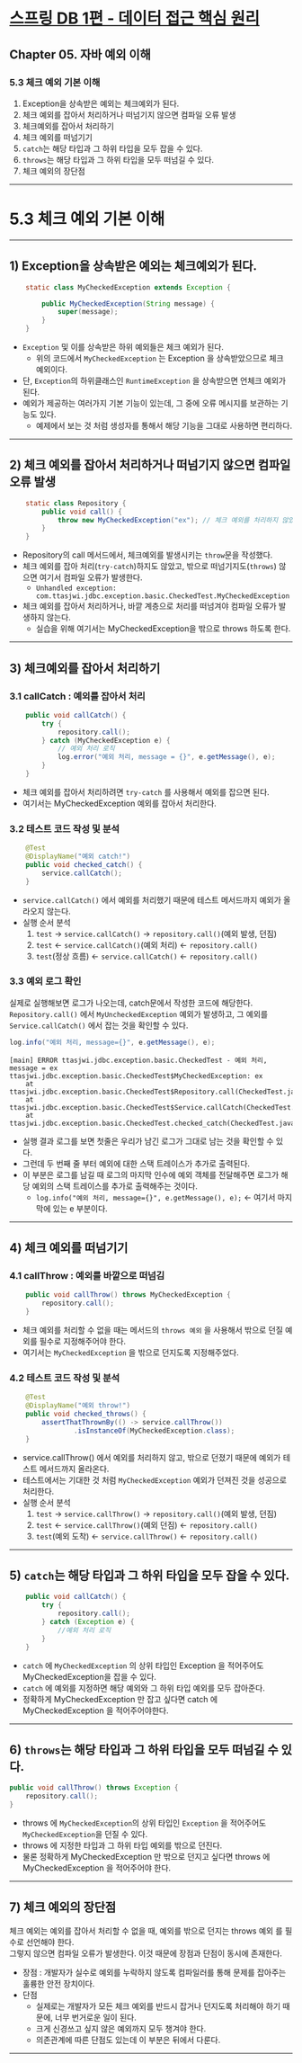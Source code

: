 # <a href = "../README.md" target="_blank">스프링 DB 1편 - 데이터 접근 핵심 원리</a>
## Chapter 05. 자바 예외 이해
### 5.3 체크 예외 기본 이해
1) Exception을 상속받은 예외는 체크예외가 된다.
2) 체크 예외를 잡아서 처리하거나 떠넘기지 않으면 컴파일 오류 발생
3) 체크예외를 잡아서 처리하기
4) 체크 예외를 떠넘기기
5) `catch`는 해당 타입과 그 하위 타입을 모두 잡을 수 있다.
6) `throws`는 해당 타입과 그 하위 타입을 모두 떠넘길 수 있다.
7) 체크 예외의 장단점

---

# 5.3 체크 예외 기본 이해

---

## 1) Exception을 상속받은 예외는 체크예외가 된다.

```java
    static class MyCheckedException extends Exception {

        public MyCheckedException(String message) {
            super(message);
        }
    }
```
- `Exception` 및 이를 상속받은 하위 예외들은 체크 예외가 된다.
  - 위의 코드에서 `MyCheckedException` 는 Exception 을 상속받았으므로 체크 예외이다.
- 단, `Exception`의 하위클래스인 `RuntimeException` 을 상속받으면 언체크 예외가 된다.
- 예외가 제공하는 여러가지 기본 기능이 있는데, 그 중에 오류 메시지를 보관하는 기능도 있다.
  - 예제에서 보는 것 처럼 생성자를 통해서 해당 기능을 그대로 사용하면 편리하다.

---

## 2) 체크 예외를 잡아서 처리하거나 떠넘기지 않으면 컴파일 오류 발생
```java
    static class Repository {
        public void call() {
            throw new MyCheckedException("ex"); // 체크 예외를 처리하지 않았으므로 컴파일 오류 발생
        }
    }
```
- Repository의 call 메서드에서, 체크예외를 발생시키는 `throw`문을 작성했다.
- 체크 예외를 잡아 처리(`try-catch`)하지도 않았고, 밖으로 떠넘기지도(`throws`) 않으면 여기서 컴파일 오류가 발생한다.
  - `Unhandled exception: com.ttasjwi.jdbc.exception.basic.CheckedTest.MyCheckedException`
- 체크 예외를 잡아서 처리하거나, 바깥 계층으로 처리를 떠넘겨야 컴파일 오류가 발생하지 않는다.
  - 실습을 위해 여기서는 MyCheckedException을 밖으로 throws 하도록 한다.

---

## 3) 체크예외를 잡아서 처리하기

### 3.1 callCatch : 예외를 잡아서 처리
```java
    public void callCatch() {
        try {
            repository.call();
        } catch (MyCheckedException e) {
            // 예외 처리 로직
            log.error("예외 처리, message = {}", e.getMessage(), e);
        }
    }
```
- 체크 예외를 잡아서 처리하려면 `try-catch` 를 사용해서 예외를 잡으면 된다.
- 여기서는 MyCheckedException 예외를 잡아서 처리한다.


### 3.2 테스트 코드 작성 및 분석
```java
    @Test
    @DisplayName("예외 catch!")
    public void checked_catch() {
        service.callCatch();
    }
```
- `service.callCatch()` 에서 예외를 처리했기 때문에 테스트 메서드까지 예외가 올라오지 않는다.
- 실행 순서 분석
  1. `test` → `service.callCatch()` → `repository.call()`(예외 발생, 던짐)
  2. `test` ← `service.callCatch()`(예외 처리) ← `repository.call()`
  3. `test`(정상 흐름) ← `service.callCatch()` ← `repository.call()`


### 3.3 예외 로그 확인

실제로 실행해보면 로그가 나오는데, catch문에서 작성한 코드에 해당한다. `Repository.call()` 에서 `MyUncheckedException` 예외가 발생하고, 그 예외를 `Service.callCatch()` 에서 잡는 것을 확인할 수 있다.

```java
log.info("예외 처리, message={}", e.getMessage(), e);
```
```shell
[main] ERROR ttasjwi.jdbc.exception.basic.CheckedTest - 예외 처리, message = ex
ttasjwi.jdbc.exception.basic.CheckedTest$MyCheckedException: ex
	at ttasjwi.jdbc.exception.basic.CheckedTest$Repository.call(CheckedTest.java:75)
	at ttasjwi.jdbc.exception.basic.CheckedTest$Service.callCatch(CheckedTest.java:57)
	at ttasjwi.jdbc.exception.basic.CheckedTest.checked_catch(CheckedTest.java:22)
```
- 실행 결과 로그를 보면 첫줄은 우리가 남긴 로그가 그대로 남는 것을 확인할 수 있다.
- 그런데 두 번째 줄 부터 예외에 대한 스택 트레이스가 추가로 출력된다. 
- 이 부분은 로그를 남길 때 로그의 마지막 인수에 예외 객체를 전달해주면 로그가 해당 예외의 스택 트레이스를 추가로 출력해주는 것이다.
  - `log.info("예외 처리, message={}", e.getMessage(), e);` ← 여기서 마지막에 있는 e 부분이다.

---

## 4) 체크 예외를 떠넘기기

### 4.1 callThrow : 예외를 바깥으로 떠넘김
```java
    public void callThrow() throws MyCheckedException {
        repository.call();
    }
```
- 체크 예외를 처리할 수 없을 때는 메서드의 `throws 예외` 을 사용해서 밖으로 던질 예외를 필수로 지정해주어야 한다.
- 여기서는 `MyCheckedException` 을 밖으로 던지도록 지정해주었다.

### 4.2 테스트 코드 작성 및 분석
```java
    @Test
    @DisplayName("예외 throw!")
    public void checked_throws() {
        assertThatThrownBy(() -> service.callThrow())
                .isInstanceOf(MyCheckedException.class);
    }
```
- service.callThrow() 에서 예외를 처리하지 않고, 밖으로 던졌기 때문에 예외가 테스트 메서드까지 올라온다.
- 테스트에서는 기대한 것 처럼 `MyCheckedException` 예외가 던져진 것을 성공으로 처리한다.
- 실행 순서 분석
  1. `test` → `service.callThrow()` → `repository.call()`(예외 발생, 던짐)
  2. `test` ← `service.callThrow()`(예외 던짐) ← `repository.call()`
  3. `test`(예외 도착) ← `service.callThrow()` ← `repository.call()`

---

## 5) `catch`는 해당 타입과 그 하위 타입을 모두 잡을 수 있다.
```java
    public void callCatch() {
        try {
            repository.call();
        } catch (Exception e) {
            //예외 처리 로직
        }
    }
```
- `catch` 에 `MyCheckedException` 의 상위 타입인 Exception 을 적어주어도 MyCheckedException을 잡을 수 있다.
- `catch` 에 예외를 지정하면 해당 예외와 그 하위 타입 예외를 모두 잡아준다.
- 정확하게 MyCheckedException 만 잡고 싶다면 catch 에 MyCheckedException 을 적어주어야한다.

---

## 6) `throws`는 해당 타입과 그 하위 타입을 모두 떠넘길 수 있다.
```java
public void callThrow() throws Exception {
    repository.call();
}
```
- throws 에 `MyCheckedException`의 상위 타입인 `Exception` 을 적어주어도 `MyCheckedException`을 던질 수 있다.
- throws 에 지정한 타입과 그 하위 타입 예외를 밖으로 던진다.
- 물론 정확하게 MyCheckedException 만 밖으로 던지고 싶다면 throws 에 MyCheckedException 을 적어주어야 한다.

---

## 7) 체크 예외의 장단점
체크 예외는 예외를 잡아서 처리할 수 없을 때, 예외를 밖으로 던지는 throws 예외 를 필수로 선언해야 한다.  
그렇지 않으면 컴파일 오류가 발생한다. 이것 때문에 장점과 단점이 동시에 존재한다.  

- 장점 : 개발자가 실수로 예외를 누락하지 않도록 컴파일러를 통해 문제를 잡아주는 훌륭한 안전 장치이다.
- 단점
  - 실제로는 개발자가 모든 체크 예외를 반드시 잡거나 던지도록 처리해야 하기 때문에, 너무 번거로운 일이 된다.
  - 크게 신경쓰고 싶지 않은 예외까지 모두 챙겨야 한다.
  - 의존관계에 따른 단점도 있는데 이 부분은 뒤에서 다룬다.

---
